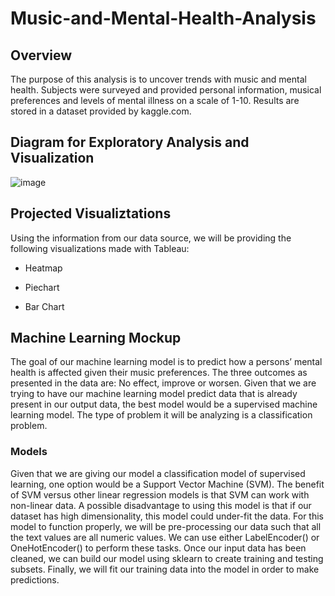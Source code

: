 # Music-and-Mental-Health-Analysis

## Overview

The purpose of this analysis is to uncover trends with music and mental health. Subjects were surveyed and provided personal information, musical preferences and levels of mental illness on a scale of 1-10. Results are stored in a dataset provided by kaggle.com. 


## Diagram for Exploratory Analysis and Visualization

![image](https://user-images.githubusercontent.com/118686588/235813535-d5283032-3c3e-4937-826f-fc873e4f395d.png)



## Projected Visualiztations

Using the information from our data source, we will be providing the following visualizations made with Tableau:

* Heatmap

* Piechart

* Bar Chart

## Machine Learning Mockup

The goal of our machine learning model is to predict how a persons’ mental health is affected given their music preferences. The three outcomes as presented in the data are: No effect, improve or worsen. Given that we are trying to have our machine learning model predict data that is already present in our output data, the best model would be a supervised machine learning model. The type of problem it will be analyzing is a classification problem.

### Models

Given that we are giving our model a classification model of supervised learning, one option would be a Support Vector Machine (SVM). The benefit of SVM versus other linear regression models is that SVM can work with non-linear data.  A possible disadvantage to using this model is that if our dataset has high dimensionality, this model could under-fit the data. For this model to function properly, we will be pre-processing our data such that all the text values are all numeric values. We can use either LabelEncoder() or OneHotEncoder() to perform these tasks. Once our input data has been cleaned, we can build our model using sklearn to create training and testing subsets. Finally, we will fit our training data into the model in order to make predictions.
